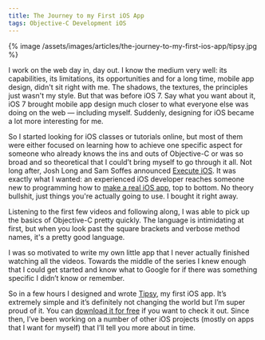 ```yaml
---
title: The Journey to my First iOS App
tags: Objective-C Development iOS
---
```


{% image /assets/images/articles/the-journey-to-my-first-ios-app/tipsy.jpg %}

I work on the web day in, day out. I know the medium very well: its capabilities, its limitations, its opportunities and for a long time, mobile app design, didn't sit right with me. The shadows, the textures, the principles just wasn't my style. But that was before iOS 7. Say what you want about it, iOS 7  brought mobile app design much closer to what everyone else was doing on the web — including myself. Suddenly, designing for iOS became a lot more interesting for me.

So I started looking for iOS classes or tutorials online, but most of them were either focused on learning how to achieve one specific aspect for someone who already knows the ins and outs of Objective-C or was so broad and so theoretical that I could’t bring myself to go through it all. Not long after, Josh Long and Sam Soffes announced [Execute iOS][Execute]. It was exactly what I wanted: an experienced iOS developer reaches someone new to programming how to [make a real iOS app][Execute app], top to bottom. No theory bullshit, just things you're actually going to use. I bought it right away.

Listening to the first few videos and following along, I was able to pick up the basics of Objective-C pretty quickly. The language is intimidating at first, but when you look past the square brackets and verbose method names, it's a pretty good language.

I was so motivated to write my own little app that I never actually finished watching all the videos. Towards the middle of the series I knew enough that I could get started and know what to Google for if there was something specific I didn’t know or remember.

So in a few hours I designed and wrote [Tipsy][Tipsy], my first iOS app. It’s extremely simple and it’s definitely not changing the world but I’m super proud of it. You can [download it for free][Tipsy] if you want to check it out. Since then, I’ve been working on a number of other iOS projects (mostly on apps that I want for myself) that I’ll tell you more about in time.

[Execute]: https://executeios.com/
[Tipsy]: https://itunes.apple.com/ca/app/tipsy-tip-calculator/id823047137
[Execute app]: https://itunes.apple.com/us/app/execute/id797792004
